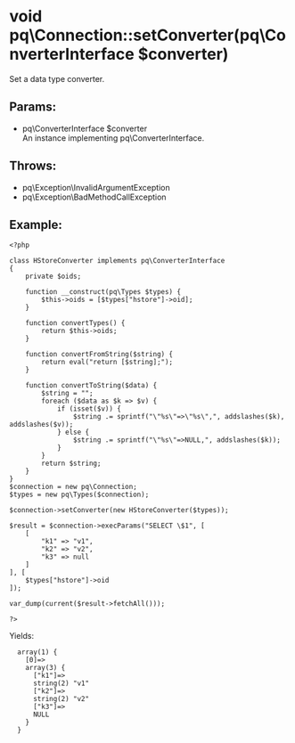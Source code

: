# void pq\Connection::setConverter(pq\ConverterInterface $converter)

Set a data type converter.

## Params:

* pq\ConverterInterface $converter  
  An instance implementing pq\ConverterInterface.

## Throws:

* pq\Exception\InvalidArgumentException
* pq\Exception\BadMethodCallException

## Example:

	<?php
	
	class HStoreConverter implements pq\ConverterInterface
	{
		private $oids;
		
		function __construct(pq\Types $types) {
			$this->oids = [$types["hstore"]->oid];
		}
		
		function convertTypes() {
			return $this->oids;
		}
		
		function convertFromString($string) {
			return eval("return [$string];");
		}
		
		function convertToString($data) {
			$string = "";
			foreach ($data as $k => $v) {
				if (isset($v)) {
					$string .= sprintf("\"%s\"=>\"%s\",", addslashes($k), addslashes($v));
				} else {
					$string .= sprintf("\"%s\"=>NULL,", addslashes($k));
				}
			}
			return $string;
		}
	}
	$connection = new pq\Connection;
	$types = new pq\Types($connection);
	
	$connection->setConverter(new HStoreConverter($types));
	
	$result = $connection->execParams("SELECT \$1", [
		[
			"k1" => "v1",
			"k2" => "v2",
			"k3" => null
		]
	], [
		$types["hstore"]->oid
	]);
	
	var_dump(current($result->fetchAll()));
	
	?>

Yields:

	  array(1) {
		[0]=>
		array(3) {
		  ["k1"]=>
		  string(2) "v1"
		  ["k2"]=>
		  string(2) "v2"
		  ["k3"]=>
		  NULL
		}
	  }
